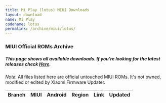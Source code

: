 ```yaml
---
title: Mi Play (lotus) MIUI Downloads
layout: download
name: Mi Play
codename: lotus
permalink: /archive/miui/lotus/
---
```

### MIUI Official ROMs Archive
##### This page shows all available downloads. If you're looking for the latest releases check [Here](/miui/lotus/).
*Note*: All files listed here are official untouched MIUI ROMs. It's not owned, modified or edited by Xiaomi Firmware Updater.

<div class="table-responsive-md" id="table-wrapper">
<table id="miui" class="display dt-responsive compact table table-striped table-hover table-sm">
    <thead class="thead-dark">
        <tr>
            <th>Branch</th>
            <th>MIUI</th>
            <th>Android</th>
            <th>Region</th>
            <th>Link</th>
            <th>Updated</th>
        </tr>
    </thead>
    <script>loadMiuiArchive('lotus')</script>
</table>
</div>

